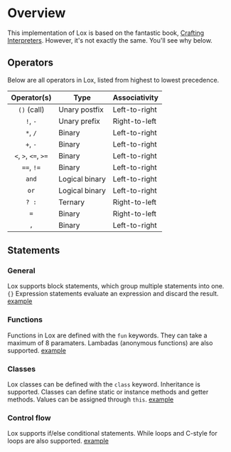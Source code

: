 # Overview
This implementation of Lox is based on the fantastic book, [Crafting Interpreters](https://craftinginterpreters.com). However, it's not exactly the same. You'll see why below.

## Operators
Below are all operators in Lox, listed from highest to lowest precedence.

| Operator(s)          | Type           | Associativity |
| :------------------: | -------------- | ------------- |
| `()` (call)          | Unary postfix  | Left-to-right |
| `!`, `-`             | Unary prefix   | Right-to-left |
| `*`, `/`             | Binary         | Left-to-right |
| `+`, `-`             | Binary         | Left-to-right |
| `<`, `>`, `<=`, `>=` | Binary         | Left-to-right |
| `==`, `!=`           | Binary         | Left-to-right |
| `and`                | Logical binary | Left-to-right |
| `or`                 | Logical binary | Left-to-right |
| `? :`                | Ternary        | Right-to-left |
| `=`                  | Binary         | Right-to-left |
| `,`                  | Binary         | Left-to-right |


## Statements
### General
Lox supports block statements, which group multiple statements into one. `{}`
Expression statements evaluate an expression and discard the result.
[example](../examples/general.lox)

### Functions
Functions in Lox are defined with the `fun` keywords. They can take a maximum of 8 paramaters.
Lambadas (anonymous functions) are also supported.
[example](../examples/function.lox)

### Classes
Lox classes can be defined with the `class` keyword. Inheritance is supported.
Classes can define static or instance methods and getter methods. Values can be assigned through `this`.
[example](../examples/class.lox)

### Control flow
Lox supports if/else conditional statements.
While loops and C-style for loops are also supported.
[example](../examples/control-flow.lox)
